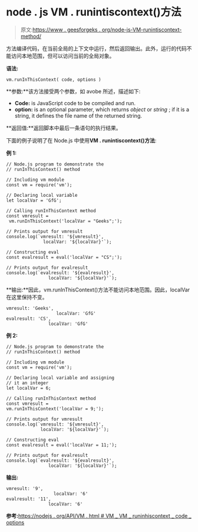 # node . js VM . runintiscontext()方法

> 原文:[https://www . geesforgeks . org/node-js-VM-runintiscontext-method/](https://www.geeksforgeeks.org/node-js-vm-runinthiscontext-method/)

方法编译代码，在当前全局的上下文中运行，然后返回输出。此外，运行的代码不能访问本地范围，但可以访问当前的全局对象。

**语法:**

```
vm.runInThisContext( code, options )
```

**参数:**该方法接受两个参数，如 avobe 所述，描述如下:

*   **Code:** is JavaScript code to be compiled and run.
*   **option:** is an optional parameter, which returns *object* or *string* ; if it is a string, it defines the file name of the returned string.

**返回值:**返回脚本中最后一条语句的执行结果。

下面的例子说明了在 Node.js 中使用**VM . runintiscontext()方法**:

**例 1:**

```
// Node.js program to demonstrate the     
// runInThisContext() method

// Including vm module
const vm = require('vm');

// Declaring local variable
let localVar = 'GfG';

// Calling runInThisContext method
const vmresult =
 vm.runInThisContext('localVar = "Geeks";');

// Prints output for vmresult
console.log(`vmresult: '${vmresult}', 
              localVar: '${localVar}'`);

// Constructing eval
const evalresult = eval('localVar = "CS";');

// Prints output for evalresult
console.log(`evalresult: '${evalresult}', 
                localVar: '${localVar}'`);
```

**输出:**因此，vm.runInThisContext()方法不能访问本地范围。因此，localVar 在这里保持不变。

```
vmresult: 'Geeks', 
                   localVar: 'GfG'
evalresult: 'CS', 
                localVar: 'GfG'
```

**例 2:**

```
// Node.js program to demonstrate the     
// runInThisContext() method

// Including vm module
const vm = require('vm');

// Declaring local variable and assigning
// it an integer
let localVar = 6;

// Calling runInThisContext method
const vmresult = 
vm.runInThisContext('localVar = 9;');

// Prints output for vmresult
console.log(`vmresult: '${vmresult}',
             localVar: '${localVar}'`);

// Constructing eval
const evalresult = eval('localVar = 11;');

// Prints output for evalresult
console.log(`evalresult: '${evalresult}',
                localVar: '${localVar}'`);
```

**输出:**

```
vmresult: '9', 
                  localVar: '6'
evalresult: '11',
                localVar: '6'

```

**参考:**[https://nodejs . org/API/VM . html # VM _ VM _ runinhiscontext _ code _ options](https://nodejs.org/api/vm.html#vm_vm_runinthiscontext_code_options)